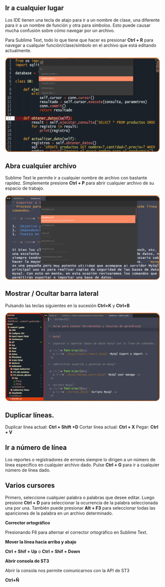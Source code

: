 ## Ir a cualquier lugar  

Los IDE tienen una tecla de atajo para ir a un nombre de clase, una diferente para ir a un nombre de función y otra para símbolos. Esto puede causar mucha confusión sobre cómo navegar por un archivo.  

Para Sublime Text, todo lo que tiene que hacer es presionar **Ctrl + R** para navegar a cualquier función/clase/símbolo en el archivo que está editando actualmente.  

<p align="center">
    <img src="img/01.png">
</p>


## Abra cualquier archivo 

Sublime Text le permite ir a cualquier nombre de archivo con bastante rapidez. Simplemente presione **Ctrl + P** para abrir cualquier archivo de su espacio de trabajo. 

<p align="center">
    <img src="img/02.png">
</p>

## Mostrar / Ocultar barra lateral  

Pulsando las teclas siguientes en la sucesión **Ctrl+K** y **Ctrl+B**  

<p align="center">
    <img src="img/03.png">
</p>

## Duplicar líneas.  

Duplicar línea actual: **Ctrl + Shift +D**
Cortar línea actual: **Ctrl + X**
Pegar: **Ctrl + V**  

## Ir a número de línea  

Los reportes o registradores de errores siempre lo dirigen a un número de línea específico en cualquier archivo dado. Pulse **Ctrl + G** para ir a cualquier número de línea dado.

## Varios cursores 

Primero, seleccione cualquier palabra o palabras que desee editar. Luego presione **Ctrl + D** para seleccionar la ocurrencia de la palabra seleccionada una por una. También puede presionar **Alt + F3** para seleccionar todas las apariciones de la palabra en un archivo determinado.  

**Corrector ortográfico**  

Presionando F6 para alternar el corrector ortográfico en Sublime Text.  

**Mover la línea hacia arriba y abajo**  

**Ctrl + Shif + Up** o **Ctrl + Shif + Down** 

**Abrir consola de ST3** 

Abrir la consola nos permite comunicarnos con la API de ST3

**Ctrl+Ñ** 

